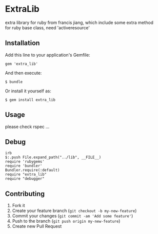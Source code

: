 # ExtraLib

extra library for ruby from francis jiang, which include some extra method for ruby base class, need 'activeresource'

## Installation

Add this line to your application's Gemfile:

    gem 'extra_lib'

And then execute:

    $ bundle

Or install it yourself as:

    $ gem install extra_lib

## Usage

please check rspec ...

## Debug

    irb
    $:.push File.expand_path("../lib", __FILE__)
    require 'rubygems'
    require 'bundler'
    Bundler.require(:default)
    require "extra_lib"
    require "debugger"

## Contributing

1. Fork it
2. Create your feature branch (`git checkout -b my-new-feature`)
3. Commit your changes (`git commit -am 'Add some feature'`)
4. Push to the branch (`git push origin my-new-feature`)
5. Create new Pull Request
